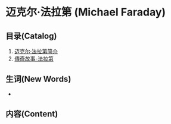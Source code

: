 # 迈克尔·法拉第 (Michael Faraday)

## 目录(Catalog)
1. [迈克尔·法拉第简介](https://zh.wikipedia.org/wiki/%E9%BA%A5%E5%8F%AF%C2%B7%E6%B3%95%E6%8B%89%E7%AC%AC)
2. [傳奇故事-法拉第]()


## 生词(New Words)
- 


## 内容(Content)